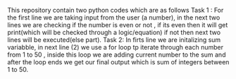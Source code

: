 This repository contain two python codes which are as follows
Task 1 : 
For the first line we are taking input from the user (a number), in the next two lines we are checking if the number is even or not , if its even then it will get print(which will be checked through a logic/equation) if not then next two lines will be executed(else part).
Task 2:
In firts line we are initalizing sum variabble, in next line (2) we use a for loop tp iterate through each number from 1 to 50 , inside this loop we are adding current number to the sum and after the loop ends we get our final output which is sum of integers  between 1 to 50.

